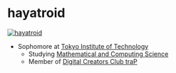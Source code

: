 # hayatroid

[![hayatroid](https://img.shields.io/endpoint?url=https%3A%2F%2Fatcoder-badges.now.sh%2Fapi%2Fatcoder%2Fjson%2Fhayatroid)](https://atcoder.jp/users/hayatroid)

- Sophomore at [Tokyo Institute of Technology](https://www.titech.ac.jp/)
  - Studying [Mathematical and Computing Science](https://educ.titech.ac.jp/is/)
  - Member of [Digital Creators Club traP](https://trap.jp/about/)
